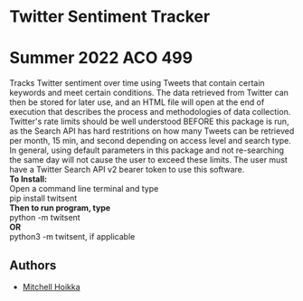 
# Twitter Sentiment Tracker
# Summer 2022 ACO 499

Tracks Twitter sentiment over time using Tweets that contain certain keywords and meet certain conditions. The data retrieved from Twitter can then be stored for later use, and an HTML file will open at the end of execution that describes the process and methodologies of data collection. Twitter's rate limits should be well understood BEFORE this package is run, as the Search API has hard restritions on how many Tweets can be retrieved per month, 15 min, and second depending on access level and search type. In general, using default parameters in this package and not re-searching the same day will not cause the user to exceed these limits. The user must have a Twitter Search API v2 bearer token to use this software.   
**To Install:**    
Open a command line terminal and type  
pip install twitsent  
**Then to run program, type**     
python -m twitsent  
**OR**    
python3 -m twitsent, if applicable

## Authors

- [Mitchell Hoikka](https://www.github.com/mhoikka)
